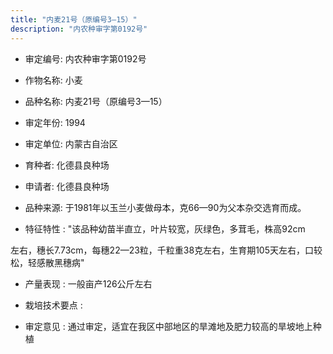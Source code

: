```yaml
---
title: "内麦21号（原编号3—15）"
description: "内农种审字第0192号"
---
```

* 审定编号:  内农种审字第0192号

*  作物名称:  小麦

*  品种名称:  内麦21号（原编号3—15）

*  审定年份:  1994

*  审定单位:  内蒙古自治区

* 育种者:  化德县良种场

*  申请者:  化德县良种场

*  品种来源:  于1981年以玉兰小麦做母本，克66—90为父本杂交选育而成。


*  特征特性 : 
"该品种幼苗半直立，叶片较宽，灰绿色，多茸毛，株高92cm
左右，穗长7.73cm，每穗22—23粒，千粒重38克左右，生育期105天左右，口较松，轻感散黑穗病"

 
*  产量表现 : 
一般亩产126公斤左右


*  栽培技术要点 : 


*  审定意见 : 
通过审定，适宜在我区中部地区的旱滩地及肥力较高的旱坡地上种植

